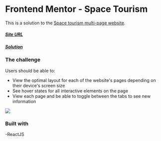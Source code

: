 # Frontend Mentor - Space Tourism

This is a solution to the [Space tourism multi-page website](https://www.frontendmentor.io/challenges/space-tourism-multipage-website-gRWj1URZ3).

##### [Site URL](https://space-tourism-weld.vercel.app/) 
##### [Solution](https://www.frontendmentor.io/solutions/space-tourism-website-with-react-f2wxzpw8p)

### The challenge

Users should be able to:

- View the optimal layout for each of the website's pages depending on their device's screen size
- See hover states for all interactive elements on the page
- View each page and be able to toggle between the tabs to see new information

![](https://res.cloudinary.com/dz209s6jk/image/upload/q_auto:good,w_900/Challenges/x8skdsukkmwiwxejthio.jpg)

### Built with
-ReactJS
